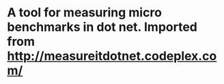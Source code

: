 # A tool for measuring micro benchmarks in dot net. Imported from http://measureitdotnet.codeplex.com/
